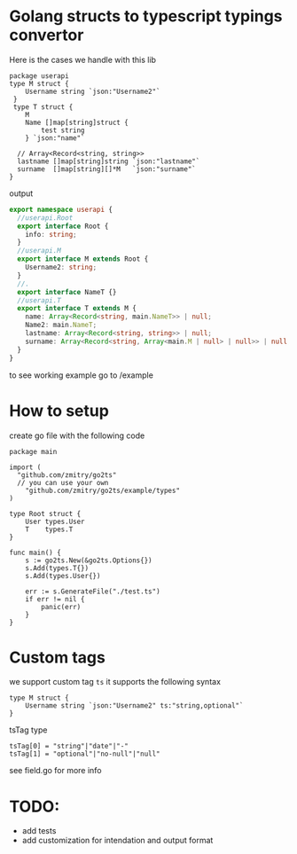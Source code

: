 # Golang structs to typescript typings convertor

Here is the cases we handle with this lib

```golang
package userapi
type M struct {
	Username string `json:"Username2"`
 }
 type T struct {
 	M
 	Name []map[string]struct {
 		test string
 	} `json:"name"`

  // Array<Record<string, string>>
  lastname []map[string]string `json:"lastname"`
  surname  []map[string][]*M   `json:"surname"`
}
```

output

```ts
export namespace userapi {
  //userapi.Root
  export interface Root {
    info: string;
  }
  //userapi.M
  export interface M extends Root {
    Username2: string;
  }
  //.
  export interface NameT {}
  //userapi.T
  export interface T extends M {
    name: Array<Record<string, main.NameT>> | null;
    Name2: main.NameT;
    lastname: Array<Record<string, string>> | null;
    surname: Array<Record<string, Array<main.M | null> | null>> | null;
  }
}
```

to see working example go to /example

# How to setup

create go file with the following code

```golang
package main

import (
  "github.com/zmitry/go2ts"
  // you can use your own
	"github.com/zmitry/go2ts/example/types"
)

type Root struct {
	User types.User
	T    types.T
}

func main() {
	s := go2ts.New(&go2ts.Options{})
	s.Add(types.T{})
	s.Add(types.User{})

	err := s.GenerateFile("./test.ts")
	if err != nil {
		panic(err)
	}
}
```

# Custom tags

we support custom tag `ts` it supports the following syntax

```
type M struct {
	Username string `json:"Username2" ts:"string,optional"`
}
```

tsTag type

```
tsTag[0] = "string"|"date"|"-"
tsTag[1] = "optional"|"no-null"|"null"
```

see field.go for more info

# TODO:

- add tests
- add customization for intendation and output format
